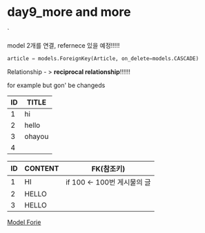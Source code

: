 # day9_more and more

`

model 2개를 연결,  refernece 있을 예정!!!!!



```PYTHON
article = models.ForeignKey(Article, on_delete=models.CASCADE)
```



Relationship - > **reciprocal relationship**!!!!!!

for example but gon' be changeds

| ID   | TITLE  |
| ---- | ------ |
| 1    | hi     |
| 2    | hello  |
| 3    | ohayou |
| 4    |        |

| ID   | CONTENT | FK(참조키)                  |
| ---- | ------- | --------------------------- |
| 1    | HI      | if 100 <- 100번 게시물의 글 |
| 2    | HELLO   |                             |
| 3    | HELLO   |                             |



[Model Forie](https://docs.djangoproject.com/en/3.0/ref/models/fields/)

